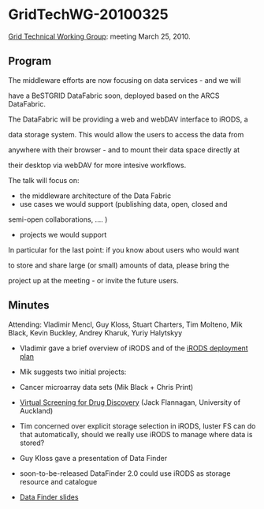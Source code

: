 # GridTechWG-20100325

[Grid Technical Working Group](grid-technical-working-group.md): meeting March 25, 2010.

## Program

The middleware efforts are now focusing on data services - and we will

have a BeSTGRID DataFabric soon, deployed based on the ARCS DataFabric.

The DataFabric will be providing a web and webDAV interface to iRODS, a

data storage system.  This would allow the users to access the data from

anywhere with their browser - and to mount their data space directly at

their desktop via webDAV for more intesive workflows.

The talk will focus on:

- the middleware architecture of the Data Fabric
- use cases we would support (publishing data, open, closed and

semi-open collaborations, .... )
- projects we would support

In particular for the last point: if you know about users who would want

to store and share large (or small) amounts of data, please bring the

project up at the meeting - or invite the future users.

## Minutes

Attending: Vladimir Mencl, Guy Kloss, Stuart Charters, Tim Molteno, Mik Black, Kevin Buckley, Andrey Kharuk, Yuriy Halytskyy

- Vladimir gave a brief overview of iRODS and of the [iRODS deployment plan](/wiki/spaces/BeSTGRID/pages/3818228549)

- Mik suggests two initial projects:
	
- Cancer microarray data sets (Mik Black + Chris Print)
- [Virtual Screening for Drug Discovery](https://www.bestgrid.org/enablevirtualscreeningfordrugdiscovery) (Jack Flannagan, University of Auckland)

- Tim concerned over explicit storage selection in iRODS, luster FS can do that automatically, should we really use iRODS to manage where data is stored?

- Guy Kloss gave a presentation of Data Finder
	
- soon-to-be-released DataFinder 2.0 could use iRODS as storage resource and catalogue
- [Data Finder slides](http://www.slideshare.net/onyame/organizing-the-data-chaos-of-scientists-presentation)
